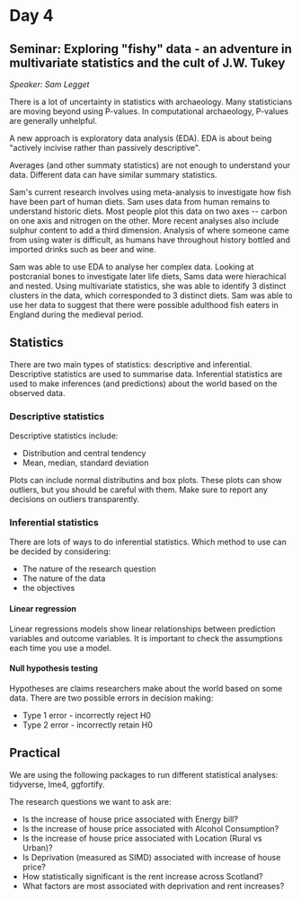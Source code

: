 # Day 4

## Seminar: Exploring "fishy" data - an adventure in multivariate statistics and the cult of J.W. Tukey
*Speaker: Sam Legget*

There is a lot of uncertainty in statistics with archaeology. 
Many statisticians are moving beyond using P-values.
In computational archaeology, P-values are generally unhelpful.

A new approach is exploratory data analysis (EDA). 
EDA is about being "actively incivise rather than passively descriptive".

Averages (and other summaty statistics) are not enough to understand your data. 
Different data can have similar summary statistics.

Sam's current research involves using meta-analysis to investigate how fish have been part of human diets. 
Sam uses data from human remains to understand historic diets.
Most people plot this data on two axes -- carbon on one axis and nitrogen on the other.
More recent analyses also include sulphur content to add a third dimension.
Analysis of where someone came from using water is difficult, as humans have throughout history bottled and imported drinks such as beer and wine.

Sam was able to use EDA to analyse her complex data.
Looking at postcranial bones to investigate later life diets, Sams data were hierachical and nested.
Using multivariate statistics, she was able to identify 3 distinct clusters in the data, which corresponded to 3 distinct diets.
Sam was able to use her data to suggest that there were possible adulthood fish eaters in England during the medieval period.

## Statistics
There are two main types of statistics: descriptive and inferential.
Descriptive statistics are used to summarise data.
Inferential statistics are used to make inferences (and predictions) about the world based on the observed data.

### Descriptive statistics
Descriptive statistics include:

- Distribution and central tendency
- Mean, median, standard deviation

Plots can include normal distributins and box plots. 
These plots can show outliers, but you should be careful with them.
Make sure to report any decisions on outliers transparently.

### Inferential statistics
There are lots of ways to do inferential statistics.
Which method to use can be decided by considering:

- The nature of the research question
- The nature of the data
- the objectives

#### Linear regression
Linear regressions models show linear relationships between prediction variables and outcome variables.
It is important to check the assumptions each time you use a model.

#### Null hypothesis testing
Hypotheses are claims researchers make about the world based on some data.
There are two possible errors in decision making:

- Type 1 error - incorrectly reject H0
- Type 2 error - incorrectly retain H0

## Practical
We are using the following packages to run different statistical analyses: tidyverse, lme4, ggfortify.

The research questions we want to ask are:

- Is the increase of house price associated with Energy bill?
- Is the increase of house price associated with Alcohol Consumption?
- Is the increase of house price associated with Location (Rural vs Urban)?
- Is Deprivation (measured as SIMD) associated with increase of house price?
- How statistically significant is the rent increase across Scotland?
- What factors are most associated with deprivation and rent increases?
